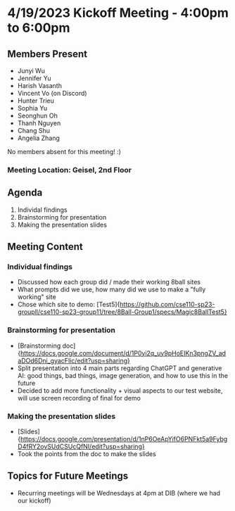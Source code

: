 #  4/19/2023 Kickoff Meeting - 4:00pm to 6:00pm

## Members Present
- Junyi Wu
- Jennifer Yu
- Harish Vasanth
- Vincent Vo (on Discord)
- Hunter Trieu
- Sophia Yu
- Seonghun Oh
- Thanh Nguyen
- Chang Shu
- Angelia Zhang

No members absent for this meeting! :)

### Meeting Location: Geisel, 2nd Floor

## Agenda
1. Individal findings
2. Brainstorming for presentation
3. Making the presentation slides

## Meeting Content
### Individual findings
- Discussed how each group did / made their working 8ball sites 
- What prompts did we use, how many did we use to make a "fully working" site
- Chose which site to demo: [Test5]{https://github.com/cse110-sp23-groupll/cse110-sp23-group11/tree/8Ball-Group1/specs/Magic8BallTest5}

### Brainstorming for presentation
- [Brainstorming doc]{https://docs.google.com/document/d/1P0yi2q_uy9pHoEIKn3pngZV_adaDOd6Dni_gyacFlic/edit?usp=sharing}
- Split presentation into 4 main parts regarding ChatGPT and generative AI: good things, bad things, image generation, and how to use this in the future
- Decided to add more functionality + visual aspects to our test website, will use screen recording of final for demo

### Making the presentation slides
- [Slides]{https://docs.google.com/presentation/d/1nP6OeApYifO6PNFkt5a9FybgD4fRY2ovSUdCSUcQfNI/edit?usp=sharing}
- Took the points from the doc to make the slides

## Topics for Future Meetings
- Recurring meetings will be Wednesdays at 4pm at DIB (where we had our kickoff)
